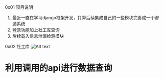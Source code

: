 0x01 项目说明
1) 最近一直在学习django框架开发，打算后续集成自己的一些模块完善成一个渗透系统
2) 登录功能加上社工库查询
3) 后续载入信息泄漏检测模块

0x02 社工库
![Alt text](https://github.com/poions/master/django_login/tree/master/images/20180329151532.jpg)
# 利用调用的api进行数据查询
